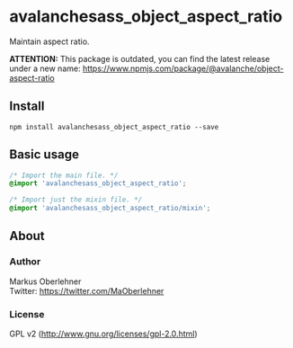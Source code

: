 # avalanchesass_object_aspect_ratio
Maintain aspect ratio.

**ATTENTION:** This package is outdated, you can find the latest release under a new name: https://www.npmjs.com/package/@avalanche/object-aspect-ratio

## Install
```
npm install avalanchesass_object_aspect_ratio --save
```

## Basic usage
```css
/* Import the main file. */
@import 'avalanchesass_object_aspect_ratio';

/* Import just the mixin file. */
@import 'avalanchesass_object_aspect_ratio/mixin';
```

## About
### Author
Markus Oberlehner  
Twitter: https://twitter.com/MaOberlehner

### License
GPL v2 (http://www.gnu.org/licenses/gpl-2.0.html)
